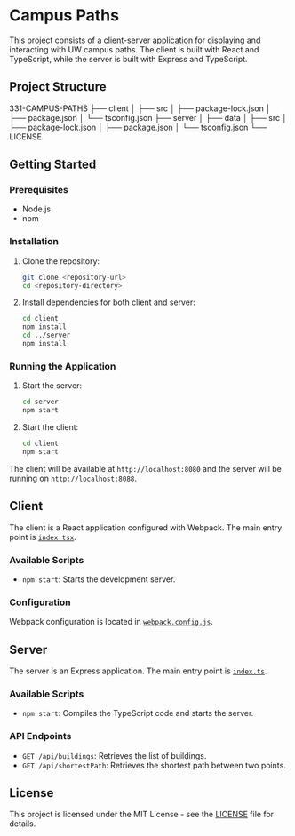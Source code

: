 # Campus Paths

This project consists of a client-server application for displaying and interacting with UW campus paths. The client is built with React and TypeScript, while the server is built with Express and TypeScript.

## Project Structure

331-CAMPUS-PATHS
├── client
│   ├── src
│   ├── package-lock.json
│   ├── package.json
│   └── tsconfig.json
├── server
│   ├── data
│   ├── src
│   ├── package-lock.json
│   ├── package.json
│   └── tsconfig.json
└── LICENSE

## Getting Started

### Prerequisites

- Node.js
- npm

### Installation

1. Clone the repository:
    ```sh
    git clone <repository-url>
    cd <repository-directory>
    ```

2. Install dependencies for both client and server:
    ```sh
    cd client
    npm install
    cd ../server
    npm install
    ```

### Running the Application

1. Start the server:
    ```sh
    cd server
    npm start
    ```

2. Start the client:
    ```sh
    cd client
    npm start
    ```

The client will be available at `http://localhost:8080` and the server will be running on `http://localhost:8088`.

## Client

The client is a React application configured with Webpack. The main entry point is [`index.tsx`](client/src/index.tsx).

### Available Scripts

- `npm start`: Starts the development server.

### Configuration

Webpack configuration is located in [`webpack.config.js`](client/src/webpack.config.js).

## Server

The server is an Express application. The main entry point is [`index.ts`](server/src/index.ts).

### Available Scripts

- `npm start`: Compiles the TypeScript code and starts the server.

### API Endpoints

- `GET /api/buildings`: Retrieves the list of buildings.
- `GET /api/shortestPath`: Retrieves the shortest path between two points.

## License

This project is licensed under the MIT License - see the [LICENSE](LICENSE) file for details.
